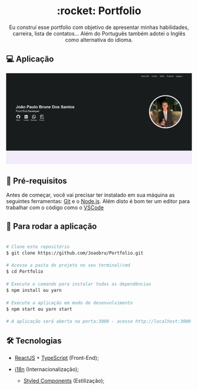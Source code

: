 <h1 align="center">
    :rocket: Portfolio
</h1>

<p align="center">
  Eu construí esse portfolio com objetivo de apresentar minhas habilidades, carreira, lista de contatos...
	Além do Português também adotei o Inglês como alternativa do idioma.
</p>

## :computer: Aplicação

<p align="center">
    <img alt="Landing" title="Landing" src="src/assets/images/portfolio.png">
</p>

## :wrench: Pré-requisitos

 Antes de começar, você vai precisar ter instalado em sua máquina as seguintes ferramentas:
[Git](https://git-scm.com) e o [Node.js](https://nodejs.org/en/).
Além disto é bom ter um editor para trabalhar com o código como o [VSCode](https://code.visualstudio.com/)

## :rocket: Para rodar a aplicação

```bash

# Clone este repositório
$ git clone https://github.com/Joaobru/Portfolio.git

# Acesse a pasta do projeto no seu terminal/cmd
$ cd Portfolio

# Execute o comando para instalar todas as dependências
$ npm install ou yarn

# Execute a aplicação em modo de desenvolvimento
$ npm start ou yarn start

# A aplicação será aberta na porta:3000 - acesse http://localhost:3000

```

## 🛠 Tecnologias

  * [ReactJS](https://reactjs.org/) + [TypeScript](https://www.typescriptlang.org/) (Front-End);

  * [i18n](https://www.i18next.com/) (Internacionalização);

	* [Styled Components](https://styled-components.com/) (Estilização);




